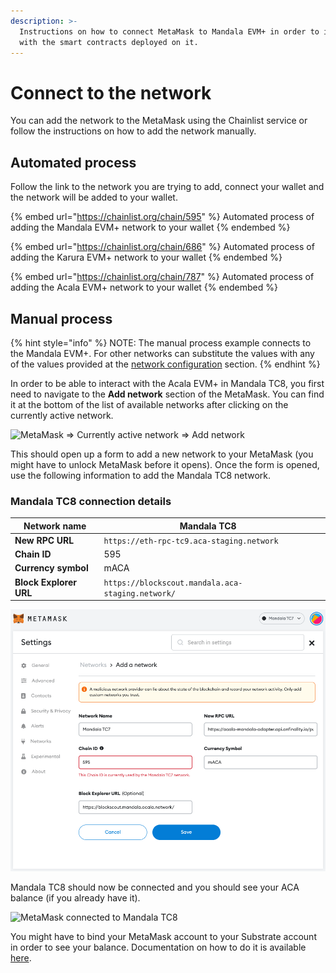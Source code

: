 ```yaml
---
description: >-
  Instructions on how to connect MetaMask to Mandala EVM+ in order to interact
  with the smart contracts deployed on it.
---
```


# Connect to the network

You can add the network to the MetaMask using the Chainlist  service or follow the instructions on how to add the network manually.

## Automated process

Follow the link to the network you are trying to add, connect your wallet and the network will be added to your wallet.

{% embed url="https://chainlist.org/chain/595" %}
Automated process of adding the Mandala EVM+ network to your wallet
{% endembed %}

{% embed url="https://chainlist.org/chain/686" %}
Automated process of adding the Karura EVM+ network to your wallet
{% endembed %}

{% embed url="https://chainlist.org/chain/787" %}
Automated process of adding the Acala EVM+ network to your wallet
{% endembed %}

## Manual process

{% hint style="info" %}
NOTE: The manual process example connects to the Mandala EVM+. For other networks can substitute the values with any of the values provided at the [network configuration](../../network/network-configuration.md) section.
{% endhint %}

In order to be able to interact with the Acala EVM+ in Mandala TC8, you first need to navigate to the **Add network** section of the MetaMask. You can find it at the bottom of the list of available networks after clicking on the currently active network.

![MetaMask => Currently active network => Add network](https://1503523808-files.gitbook.io/\~/files/v0/b/gitbook-x-prod.appspot.com/o/spaces%2F-MAz4EenwXLth\_HO\_hmJ-887967055%2Fuploads%2FWz1rByJAVVr5MOdxgEaS%2FScreenshot%202022-03-02%20at%2002.22.49.png?alt=media\&token=365d2c22-49d2-4952-94cf-54a7fe154ad8)

This should open up a form to add a new network to your MetaMask (you might have to unlock MetaMask before it opens). Once the form is opened, use the following information to add the Mandala TC8 network.

### Mandala TC8 connection details

| **Network name**       | Mandala TC8                                              |   |
| ---------------------- | -------------------------------------------------------- | - |
| **New RPC URL**        | `https://eth-rpc-tc9.aca-staging.network` |   |
| **Chain ID**           | 595                                                      |   |
| **Currency symbol**    | mACA                                                     |   |
| **Block Explorer URL** | `https://blockscout.mandala.aca-staging.network/`        |   |

![Mandala TC8 connection details](<../../.gitbook/assets/Screenshot 2022-07-07 at 11.48.11.png>)

Mandala TC8 should now be connected and you should see your ACA balance (if you already have it).

![MetaMask connected to Mandala TC8](https://1503523808-files.gitbook.io/\~/files/v0/b/gitbook-x-prod.appspot.com/o/spaces%2F-MAz4EenwXLth\_HO\_hmJ-887967055%2Fuploads%2FUIMYw8u7yCY6RFEhXJa3%2Fimage.png?alt=media\&token=e0bb8dd9-d6d6-4e45-a9f6-974d6299eb69)

You might have to bind your MetaMask account to your Substrate account in order to see your balance. Documentation on how to do it is available [here](../development-account/#bind-accounts).
